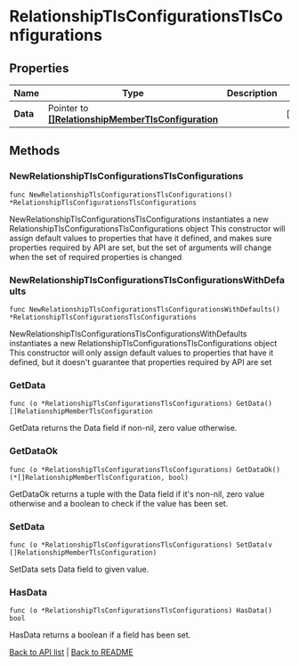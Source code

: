 # RelationshipTlsConfigurationsTlsConfigurations

## Properties

Name | Type | Description | Notes
------------ | ------------- | ------------- | -------------
**Data** | Pointer to [**[]RelationshipMemberTlsConfiguration**](RelationshipMemberTlsConfiguration.md) |  | [optional] 

## Methods

### NewRelationshipTlsConfigurationsTlsConfigurations

`func NewRelationshipTlsConfigurationsTlsConfigurations() *RelationshipTlsConfigurationsTlsConfigurations`

NewRelationshipTlsConfigurationsTlsConfigurations instantiates a new RelationshipTlsConfigurationsTlsConfigurations object
This constructor will assign default values to properties that have it defined,
and makes sure properties required by API are set, but the set of arguments
will change when the set of required properties is changed

### NewRelationshipTlsConfigurationsTlsConfigurationsWithDefaults

`func NewRelationshipTlsConfigurationsTlsConfigurationsWithDefaults() *RelationshipTlsConfigurationsTlsConfigurations`

NewRelationshipTlsConfigurationsTlsConfigurationsWithDefaults instantiates a new RelationshipTlsConfigurationsTlsConfigurations object
This constructor will only assign default values to properties that have it defined,
but it doesn't guarantee that properties required by API are set

### GetData

`func (o *RelationshipTlsConfigurationsTlsConfigurations) GetData() []RelationshipMemberTlsConfiguration`

GetData returns the Data field if non-nil, zero value otherwise.

### GetDataOk

`func (o *RelationshipTlsConfigurationsTlsConfigurations) GetDataOk() (*[]RelationshipMemberTlsConfiguration, bool)`

GetDataOk returns a tuple with the Data field if it's non-nil, zero value otherwise
and a boolean to check if the value has been set.

### SetData

`func (o *RelationshipTlsConfigurationsTlsConfigurations) SetData(v []RelationshipMemberTlsConfiguration)`

SetData sets Data field to given value.

### HasData

`func (o *RelationshipTlsConfigurationsTlsConfigurations) HasData() bool`

HasData returns a boolean if a field has been set.


[Back to API list](../README.md#documentation-for-api-endpoints) | [Back to README](../README.md)


